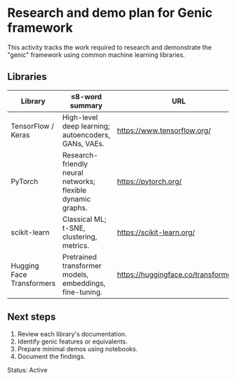# Research and demo plan for Genic framework

This activity tracks the work required to research and demonstrate the "genic" framework using common machine learning libraries.

## Libraries

| Library | ≤8-word summary | URL |
| --- | --- | --- |
| TensorFlow / Keras | High-level deep learning; autoencoders, GANs, VAEs. | https://www.tensorflow.org/ |
| PyTorch | Research-friendly neural networks; flexible dynamic graphs. | https://pytorch.org/ |
| scikit-learn | Classical ML; t-SNE, clustering, metrics. | https://scikit-learn.org/ |
| Hugging Face Transformers | Pretrained transformer models, embeddings, fine-tuning. | https://huggingface.co/transformers/ |

## Next steps

1. Review each library's documentation.
2. Identify genic features or equivalents.
3. Prepare minimal demos using notebooks.
4. Document the findings.

Status: Active
